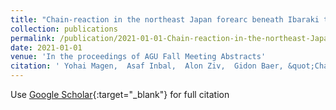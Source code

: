 ```yaml
---
title: "Chain-reaction in the northeast Japan forearc beneath Ibaraki triggered by the 2011 Mw 9.1 Tohoku-Oki Earthquake"
collection: publications
permalink: /publication/2021-01-01-Chain-reaction-in-the-northeast-Japan-forearc-beneath-Ibaraki-triggered-by-the-2011-Mw-91-Tohoku-Oki-Earthquake
date: 2021-01-01
venue: 'In the proceedings of AGU Fall Meeting Abstracts'
citation: ' Yohai Magen,  Asaf Inbal,  Alon Ziv,  Gidon Baer, &quot;Chain-reaction in the northeast Japan forearc beneath Ibaraki triggered by the 2011 Mw 9.1 Tohoku-Oki Earthquake.&quot; In the proceedings of AGU Fall Meeting Abstracts, 2021.'
---
```

Use [Google Scholar](https://scholar.google.com/scholar?q=Chain+reaction+in+the+northeast+Japan+forearc+beneath+Ibaraki+triggered+by+the+2011+Mw+9.1+Tohoku+Oki+Earthquake){:target="_blank"} for full citation